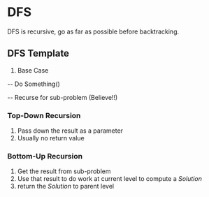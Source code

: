 # DFS

DFS is recursive, go as far as possible before backtracking.

## DFS Template

1. Base Case

-- Do Something()

-- Recurse for sub-problem (Believe!!)

### Top-Down Recursion

1. Pass down the result as a parameter <br>
2. Usually no return value <br>

### Bottom-Up Recursion

1. Get the result from sub-problem <br>
2. Use that result to do work at current level to compute a *Solution* <br>
3. return the *Solution* to parent level


